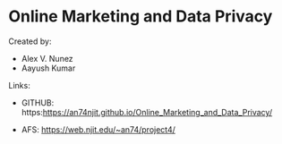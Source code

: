 # Online Marketing and Data Privacy

Created by:
* Alex V. Nunez
* Aayush Kumar

Links:

* GITHUB: 
https:https://an74njit.github.io/Online_Marketing_and_Data_Privacy/

* AFS:
https://web.njit.edu/~an74/project4/
